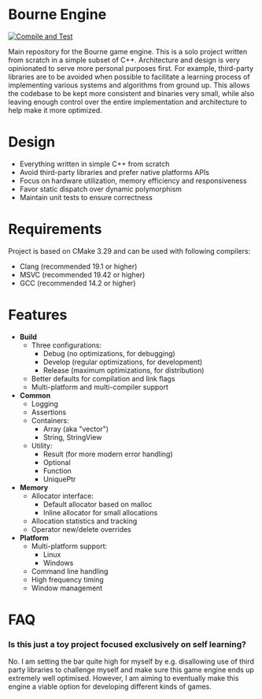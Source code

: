 Bourne Engine
=============
[![Compile and Test](https://github.com/doanamo/BourneEngine/actions/workflows/CompileAndTest.yml/badge.svg?branch=main)](https://github.com/doanamo/BourneEngine/actions/workflows/CompileAndTest.yml)

Main repository for the Bourne game engine. This is a solo project written from scratch in a simple subset of C++. Architecture and design is very opinionated to serve more personal purposes first. For example, third-party libraries are to be avoided when possible to facilitate a learning process of implementing various systems and algorithms from ground up. This allows the codebase to be kept more consistent and binaries very small, while also leaving enough control over the entire implementation and architecture to help make it more optimized.

# Design
- Everything written in simple C++ from scratch
- Avoid third-party libraries and prefer native platforms APIs
- Focus on hardware utilization, memory efficiency and responsiveness
- Favor static dispatch over dynamic polymorphism
- Maintain unit tests to ensure correctness

# Requirements
Project is based on CMake 3.29 and can be used with following compilers:
- Clang (recommended 19.1 or higher)
- MSVC (recommended 19.42 or higher)
- GCC (recommended 14.2 or higher)

# Features
- **Build**
  - Three configurations:
    - Debug (no optimizations, for debugging)
    - Develop (regular optimizations, for development)
    - Release (maximum optimizations, for distribution)
  - Better defaults for compilation and link flags
  - Multi-platform and multi-compiler support
- **Common**
  - Logging
  - Assertions
  - Containers:
    - Array (aka "vector")
    - String, StringView
  - Utility:
    - Result (for more modern error handling)
    - Optional
    - Function
    - UniquePtr
- **Memory**
  - Allocator interface:
    - Default allocator based on malloc
    - Inline allocator for small allocations
  - Allocation statistics and tracking
  - Operator new/delete overrides
- **Platform**
  - Multi-platform support:
    - Linux
    - Windows
  - Command line handling
  - High frequency timing
  - Window management

# FAQ
### Is this just a toy project focused exclusively on self learning?
No. I am setting the bar quite high for myself by e.g. disallowing use of third party libraries to challenge myself and make sure this game engine ends up extremely well optimised. However, I am aiming to eventually make this engine a viable option for developing different kinds of games.
